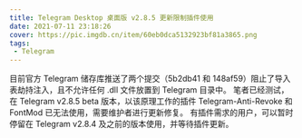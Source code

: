 ```yaml
---
title: Telegram Desktop 桌面版 v2.8.5 更新限制插件使用
date: 2021-07-11 23:18:26
cover: https://pic.imgdb.cn/item/60eb0dca5132923bf81a3865.png
tags:
 - Telegram
---
```

  目前官方 Telegram 储存库推送了两个提交（5b2db41 和 148af59）阻止了导入表劫持注入，且不允许任何 .dll 文件放置到 Telegram 目录中。
    笔者已经测试，在 Telegram v2.8.5 beta 版本，以该原理工作的插件 Telegram-Anti-Revoke 和 FontMod 已无法使用，需要维护者进行更新修复。
    有插件需求的用户，可以暂时停留在 Telegram v2.8.4 及之前的版本使用，并等待插件更新。